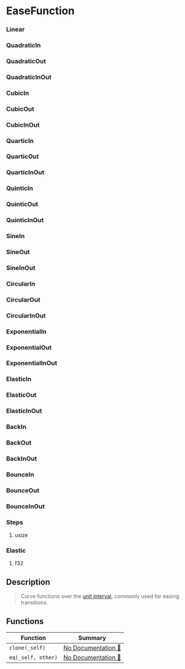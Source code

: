 # EaseFunction

### Linear

### QuadraticIn

### QuadraticOut

### QuadraticInOut

### CubicIn

### CubicOut

### CubicInOut

### QuarticIn

### QuarticOut

### QuarticInOut

### QuinticIn

### QuinticOut

### QuinticInOut

### SineIn

### SineOut

### SineInOut

### CircularIn

### CircularOut

### CircularInOut

### ExponentialIn

### ExponentialOut

### ExponentialInOut

### ElasticIn

### ElasticOut

### ElasticInOut

### BackIn

### BackOut

### BackInOut

### BounceIn

### BounceOut

### BounceInOut

### Steps

1. usize

### Elastic

1. f32

## Description

>  Curve functions over the [unit interval], commonly used for easing transitions.
> 
>  [unit interval]: `Interval::UNIT`

## Functions

| Function | Summary |
| --- | --- |
| `clone(_self)` | [No Documentation 🚧](./easefunction/clone.md) |
| `eq(_self, other)` | [No Documentation 🚧](./easefunction/eq.md) |